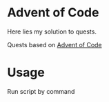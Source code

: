 # Advent of Code

 Here lies my solution to quests.
 
 Quests based on [Advent of Code](https://adventofcode.com/)

 # Usage

 Run script by command